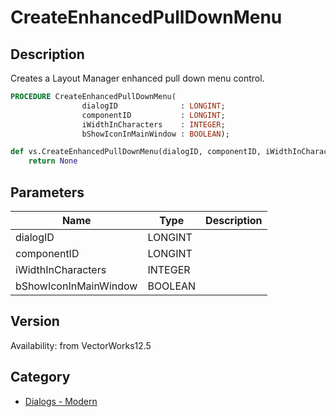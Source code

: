 # CreateEnhancedPullDownMenu

## Description
Creates a Layout Manager enhanced pull down menu control.

```pascal
PROCEDURE CreateEnhancedPullDownMenu(
				dialogID              : LONGINT;
				componentID           : LONGINT;
				iWidthInCharacters    : INTEGER;
				bShowIconInMainWindow : BOOLEAN);
```

```python
def vs.CreateEnhancedPullDownMenu(dialogID, componentID, iWidthInCharacters, bShowIconInMainWindow):
    return None
```

## Parameters
|Name|Type|Description|
|---|---|---|
|dialogID|LONGINT|   |
|componentID|LONGINT|   |
|iWidthInCharacters|INTEGER|   |
|bShowIconInMainWindow|BOOLEAN|   |

## Version
Availability: from VectorWorks12.5

## Category
* [Dialogs - Modern](../Categories/Dialogs%20-%20Modern.md)
